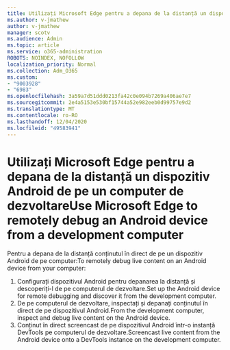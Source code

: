 ```yaml
---
title: Utilizați Microsoft Edge pentru a depana de la distanță un dispozitiv Android de pe un computer de dezvoltare
ms.author: v-jmathew
author: v-jmathew
manager: scotv
ms.audience: Admin
ms.topic: article
ms.service: o365-administration
ROBOTS: NOINDEX, NOFOLLOW
localization_priority: Normal
ms.collection: Adm_O365
ms.custom:
- "9003928"
- "6983"
ms.openlocfilehash: 3a59a7d51ddd0213fa42c0e094b7269a406ae7e7
ms.sourcegitcommit: 2e4a5153e530bf15744a52e982eeb0d99757e9d2
ms.translationtype: MT
ms.contentlocale: ro-RO
ms.lasthandoff: 12/04/2020
ms.locfileid: "49583941"
---
```

# <a name="use-microsoft-edge-to-remotely-debug-an-android-device-from-a-development-computer"></a><span data-ttu-id="75c37-102">Utilizați Microsoft Edge pentru a depana de la distanță un dispozitiv Android de pe un computer de dezvoltare</span><span class="sxs-lookup"><span data-stu-id="75c37-102">Use Microsoft Edge to remotely debug an Android device from a development computer</span></span>

<span data-ttu-id="75c37-103">Pentru a depana de la distanță conținutul în direct de pe un dispozitiv Android de pe computer:</span><span class="sxs-lookup"><span data-stu-id="75c37-103">To remotely debug live content on an Android device from your computer:</span></span>

1. <span data-ttu-id="75c37-104">Configurați dispozitivul Android pentru depanarea la distanță și descoperiți-l de pe computerul de dezvoltare.</span><span class="sxs-lookup"><span data-stu-id="75c37-104">Set up the Android device for remote debugging and discover it from the development computer.</span></span>
2. <span data-ttu-id="75c37-105">De pe computerul de dezvoltare, inspectați și depanați conținutul în direct de pe dispozitivul Android.</span><span class="sxs-lookup"><span data-stu-id="75c37-105">From the development computer, inspect and debug live content on the Android device.</span></span>
3. <span data-ttu-id="75c37-106">Conținut în direct screencast de pe dispozitivul Android într-o instanță DevTools pe computerul de dezvoltare.</span><span class="sxs-lookup"><span data-stu-id="75c37-106">Screencast live content from the Android device onto a DevTools instance on the development computer.</span></span>
